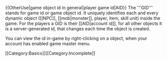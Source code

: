 {{OtherUse|game object id in general|player game id|AID}}
The '''GID''' stands for game id or game object id. It uniquely identifies each and every dynamic object ([[NPC]], [[mob|monster]], player, item, skill unit) inside the game. For the players a GID is their [[AID|account id]], for all other objects it is a server-generated id, that changes each time the object is created.

You can view the id in-game by right-clicking on a object, when your account has enabled game master menu.

[[Category:Basics]][[Category:Incomplete]]